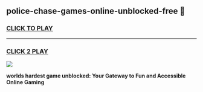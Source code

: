 
## police-chase-games-online-unblocked-free 👋
<h3>
<a href="https://premium.freeplayer.one?title=police-chase-games-online-unblocked-free&ref=14F">CLICK TO PLAY</a></h3>
<hr>

<h3>
<a href="https://premium.freeplayer.one?title=police-chase-games-online-unblocked-free&ref=14F">CLICK 2 PLAY</a>
  
</h3>

<a href="https://premium.freeplayer.one?title=police-chase-games-online-unblocked-free&ref=12F/"><img src="https://clearcache.store/games.png"></a>


**worlds hardest game unblocked: Your Gateway to Fun and Accessible Online Gaming**
